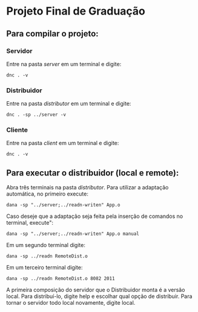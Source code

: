 # Projeto Final de Graduação

## Para compilar o projeto:

### Servidor

Entre na pasta _server_ em um terminal e digite:

```
dnc . -v
```

### Distribuidor

Entre na pasta _distributor_ em um terminal e digite:

```
dnc . -sp ../server -v
```

### Cliente

Entre na pasta _client_ em um terminal e digite:

```
dnc . -v
```

## Para executar o distribuidor (local e remote):

Abra três terminais na pasta _distributor_. Para utilizar a adaptação automática, no primeiro execute:

```
dana -sp "../server;../readn-writen" App.o
```
Caso deseje que a adaptação seja feita pela inserção de comandos no terminal, execute":
```
dana -sp "../server;../readn-writen" App.o manual
```

Em um segundo terminal digite:

```
dana -sp ../readn RemoteDist.o
```

Em um terceiro terminal digite:

```
dana -sp ../readn RemoteDist.o 8082 2011
```

A primeira composição do servidor que o Distribuidor monta é a versão local. Para distribuí-lo, digite help e escolhar qual opção de distribuir. Para tornar o servidor todo local novamente, digite local.
